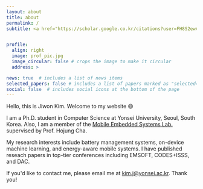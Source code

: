 ```yaml
---
layout: about
title: about
permalink: /
subtitle: <a href="https://scholar.google.co.kr/citations?user=FH8S2ewAAAAJ;hl=en">Google Scholar</a> | <a href="/assets/pdf/Jiwon_Kim-CV_2022.pdf">CV</a>


profile:
  align: right
  image: prof_pic.jpg
  image_circular: false # crops the image to make it circular
  address: >

news: true  # includes a list of news items
selected_papers: false # includes a list of papers marked as "selected={true}"
social: false  # includes social icons at the bottom of the page
---
```


Hello, this is Jiwon Kim. Welcome to my website :smile:

I am a Ph.D. student in Computer Science at Yonsei University, Seoul, South Korea. Also, I am a member of the [Mobile Embedded Systems Lab.](https://mobed.yonsei.ac.kr) supervised by Prof. Hojung Cha.

My research interests include battery management systems, on-device machine learning, and energy-aware mobile systems. I have published reseach papers in top-tier conferences including EMSOFT, CODES+ISSS, and DAC.

If you'd like to contact me, please email me at [kim.j@yonsei.ac.kr](mailto:kim.j@yonsei.ac.kr). Thank you!